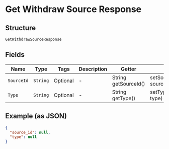 
# Get Withdraw Source Response

## Structure

`GetWithdrawSourceResponse`

## Fields

| Name | Type | Tags | Description | Getter | Setter |
|  --- | --- | --- | --- | --- | --- |
| `SourceId` | `String` | Optional | - | String getSourceId() | setSourceId(String sourceId) |
| `Type` | `String` | Optional | - | String getType() | setType(String type) |

## Example (as JSON)

```json
{
  "source_id": null,
  "type": null
}
```

